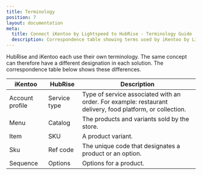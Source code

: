 ```yaml
---
title: Terminology
position: 7
layout: documentation
meta:
  title: Connect iKentoo by Lightspeed to HubRise - Terminology Guide
  description: Correspondence table showing terms used by iKentoo by Lightspeed and those used on HubRise for the same concept. Connect apps and synchronise your data.
---
```


HubRise and iKentoo each use their own terminology. The same concept can therefore have a different designation in each solution. The correspondence table below shows these differences.

| iKentoo         | HubRise      | Description                                                                                               |
| --------------- | ------------ | --------------------------------------------------------------------------------------------------------- |
| Account profile | Service type | Type of service associated with an order. For example: restaurant delivery, food platform, or collection. |
| Menu            | Catalog      | The products and variants sold by the store.                                                              |
| Item            | SKU          | A product variant.                                                                                        |
| Sku             | Ref code     | The unique code that designates a product or an option.                                                   |
| Sequence        | Options      | Options for a product.                                                                                    |
